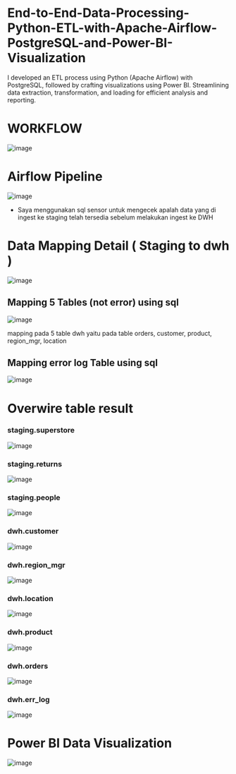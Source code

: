 # End-to-End-Data-Processing-Python-ETL-with-Apache-Airflow-PostgreSQL-and-Power-BI-Visualization
I developed an ETL process using Python (Apache Airflow) with PostgreSQL, followed by crafting visualizations using Power BI. Streamlining data extraction, transformation, and loading for efficient analysis and reporting.


# WORKFLOW
![image](https://github.com/khairul190/End-to-End-Data-Processing-Python-ETL-with-Apache-Airflow-PostgreSQL-and-Power-BI-Visualization/assets/57305430/bfe56a94-bce2-443e-b5ab-cadefb9db5a8)


# Airflow Pipeline
![image](https://github.com/khairul190/End-to-End-Data-Processing-Python-ETL-with-Apache-Airflow-PostgreSQL-and-Power-BI-Visualization/assets/57305430/d8ac4da7-3acd-4cc3-a151-ff55ebb5285b)

- Saya menggunakan sql sensor untuk mengecek apalah data yang di ingest ke staging telah tersedia sebelum melakukan ingest ke DWH


# Data Mapping Detail ( Staging to dwh )
![image](https://github.com/khairul190/End-to-End-Data-Processing-Python-ETL-with-Apache-Airflow-PostgreSQL-and-Power-BI-Visualization/assets/57305430/18b8333b-e610-4798-b950-dd497afee0fe)
## Mapping 5 Tables (not error) using sql
![image](https://github.com/khairul190/End-to-End-Data-Processing-Python-ETL-with-Apache-Airflow-PostgreSQL-and-Power-BI-Visualization/assets/57305430/872ccc7c-11e0-45b2-a1a9-af82d1f35077)

mapping pada 5 table dwh yaitu pada table orders, customer, product, region_mgr, location

## Mapping error log Table using sql
![image](https://github.com/khairul190/End-to-End-Data-Processing-Python-ETL-with-Apache-Airflow-PostgreSQL-and-Power-BI-Visualization/assets/57305430/77b5a49b-412b-4729-a37c-112a350ca7a9)

# Overwire table result
### staging.superstore
![image](https://github.com/khairul190/End-to-End-Data-Processing-Python-ETL-with-Apache-Airflow-PostgreSQL-and-Power-BI-Visualization/assets/57305430/2abf7aa0-f4a6-416e-9fb7-eb844a86c643)

### staging.returns
![image](https://github.com/khairul190/End-to-End-Data-Processing-Python-ETL-with-Apache-Airflow-PostgreSQL-and-Power-BI-Visualization/assets/57305430/404f5bf4-a529-404e-ae0c-e05e52611437)

### staging.people
![image](https://github.com/khairul190/End-to-End-Data-Processing-Python-ETL-with-Apache-Airflow-PostgreSQL-and-Power-BI-Visualization/assets/57305430/2c58984c-f509-41a6-adb2-00a620b70d35)

### dwh.customer
![image](https://github.com/khairul190/End-to-End-Data-Processing-Python-ETL-with-Apache-Airflow-PostgreSQL-and-Power-BI-Visualization/assets/57305430/84dc77ce-3557-4233-95da-32830d41cbfa)

### dwh.region_mgr
![image](https://github.com/khairul190/End-to-End-Data-Processing-Python-ETL-with-Apache-Airflow-PostgreSQL-and-Power-BI-Visualization/assets/57305430/d07c01cf-76ff-4281-9fbd-c3bd37a947ea)

### dwh.location
![image](https://github.com/khairul190/End-to-End-Data-Processing-Python-ETL-with-Apache-Airflow-PostgreSQL-and-Power-BI-Visualization/assets/57305430/54a06e0b-307a-4d76-8695-02e582c52e4a)

### dwh.product
![image](https://github.com/khairul190/End-to-End-Data-Processing-Python-ETL-with-Apache-Airflow-PostgreSQL-and-Power-BI-Visualization/assets/57305430/6fa06221-9155-42fa-ac88-21d25ea6fec8)

### dwh.orders
![image](https://github.com/khairul190/End-to-End-Data-Processing-Python-ETL-with-Apache-Airflow-PostgreSQL-and-Power-BI-Visualization/assets/57305430/4eef9d0a-d44b-407e-bbc6-15bf7a7be198)

### dwh.err_log
![image](https://github.com/khairul190/End-to-End-Data-Processing-Python-ETL-with-Apache-Airflow-PostgreSQL-and-Power-BI-Visualization/assets/57305430/34510d7c-dcfa-4aaa-a946-0b6dd25cf437)

# Power BI Data Visualization
![image](https://github.com/khairul190/End-to-End-Data-Processing-Python-ETL-with-Apache-Airflow-PostgreSQL-and-Power-BI-Visualization/assets/57305430/402398c7-b326-4295-bd27-6025dc418577)
